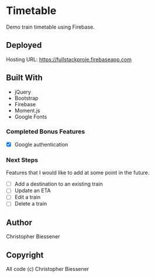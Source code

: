 # Timetable

Demo train timetable using Firebase.

## Deployed

Hosting URL: https://fullstackproje.firebaseapp.com

## Built With

* jQuery
* Bootstrap
* Firebase
* Moment.js
* Google Fonts

### Completed Bonus Features

- [x] Google authentication

### Next Steps

Features that I would like to add at some point in the future.

- [ ] Add a destination to an existing train
- [ ] Update an ETA
- [ ] Edit a train
- [ ] Delete a train

## Author

Christopher Biessener

## Copyright

All code (c) Christopher Biessener